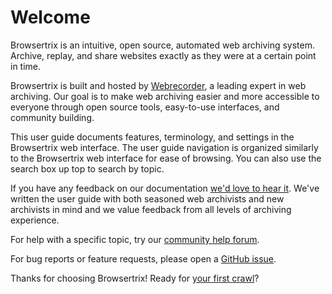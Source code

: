 # Welcome

Browsertrix is an intuitive, open source, automated web archiving system. Archive, replay, and share websites exactly as they were at a certain point in time.

Browsertrix is built and hosted by [Webrecorder](https://webrecorder.net/), a leading expert in web archiving. Our goal is to make web archiving easier and more accessible to everyone through open source tools, easy-to-use interfaces, and community building.

This user guide documents features, terminology, and settings in the Browsertrix web interface. The user guide navigation is organized similarly to the Browsertrix web interface for ease of browsing. You can also use the search box up top to search by topic.

If you have any feedback on our documentation [we'd love to hear it](mailto:docs-feedback@webrecorder.net). We've written the user guide with both seasoned web archivists and new archivists in mind and we value feedback from all levels of archiving experience.

For help with a specific topic, try our [community help forum](https://forum.webrecorder.net/c/help/5).

For bug reports or feature requests, please open a [GitHub issue](https://github.com/webrecorder/browsertrix/issues/new/choose).

Thanks for choosing Browsertrix! Ready for [your first crawl](./getting-started.md)?